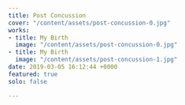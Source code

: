 ```yaml
---
title: Post Concussion
cover: "/content/assets/post-concussion-0.jpg"
works:
- title: My Birth
  image: "/content/assets/post-concussion-0.jpg"
- title: My Birth
  image: "/content/assets/post-concussion-1.jpg"
date: 2019-03-05 16:12:44 +0000
featured: true
solo: false

---
```

